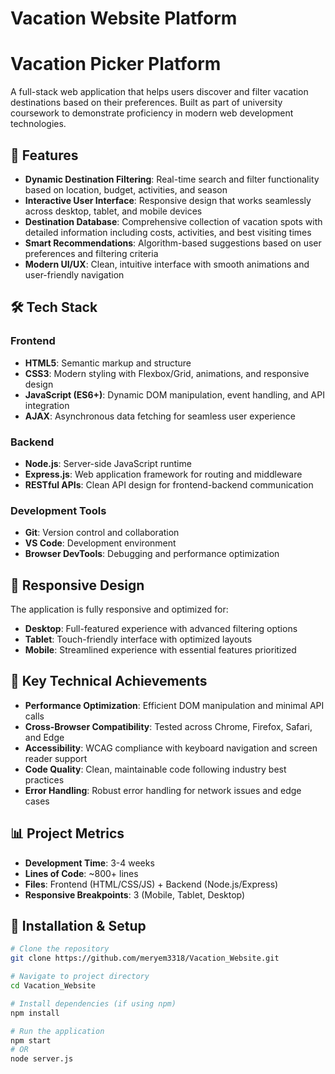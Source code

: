 # Vacation Website Platform
# Vacation Picker Platform

A full-stack web application that helps users discover and filter vacation destinations based on their preferences. Built as part of university coursework to demonstrate proficiency in modern web development technologies.

## 🌟 Features

- **Dynamic Destination Filtering**: Real-time search and filter functionality based on location, budget, activities, and season
- **Interactive User Interface**: Responsive design that works seamlessly across desktop, tablet, and mobile devices
- **Destination Database**: Comprehensive collection of vacation spots with detailed information including costs, activities, and best visiting times
- **Smart Recommendations**: Algorithm-based suggestions based on user preferences and filtering criteria
- **Modern UI/UX**: Clean, intuitive interface with smooth animations and user-friendly navigation

## 🛠️ Tech Stack

### Frontend
- **HTML5**: Semantic markup and structure
- **CSS3**: Modern styling with Flexbox/Grid, animations, and responsive design
- **JavaScript (ES6+)**: Dynamic DOM manipulation, event handling, and API integration
- **AJAX**: Asynchronous data fetching for seamless user experience

### Backend
- **Node.js**: Server-side JavaScript runtime
- **Express.js**: Web application framework for routing and middleware
- **RESTful APIs**: Clean API design for frontend-backend communication

### Development Tools
- **Git**: Version control and collaboration
- **VS Code**: Development environment
- **Browser DevTools**: Debugging and performance optimization

## 📱 Responsive Design

The application is fully responsive and optimized for:
- **Desktop**: Full-featured experience with advanced filtering options
- **Tablet**: Touch-friendly interface with optimized layouts
- **Mobile**: Streamlined experience with essential features prioritized

## 🚀 Key Technical Achievements

- **Performance Optimization**: Efficient DOM manipulation and minimal API calls
- **Cross-Browser Compatibility**: Tested across Chrome, Firefox, Safari, and Edge
- **Accessibility**: WCAG compliance with keyboard navigation and screen reader support
- **Code Quality**: Clean, maintainable code following industry best practices
- **Error Handling**: Robust error handling for network issues and edge cases


## 📊 Project Metrics

- **Development Time**: 3-4 weeks
- **Lines of Code**: ~800+ lines
- **Files**: Frontend (HTML/CSS/JS) + Backend (Node.js/Express)
- **Responsive Breakpoints**: 3 (Mobile, Tablet, Desktop)

## 🔧 Installation & Setup

```bash
# Clone the repository
git clone https://github.com/meryem3318/Vacation_Website.git

# Navigate to project directory
cd Vacation_Website

# Install dependencies (if using npm)
npm install

# Run the application
npm start
# OR
node server.js
